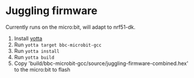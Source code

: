 # Juggling firmware

Currently runs on the micro:bit, will adapt to nrf51-dk.

1. Install [yotta](http://yottadocs.mbed.com)
2. Run `yotta target bbc-microbit-gcc`
3. Run `yotta install`
4. Run `yotta build`
5. Copy 'build/bbc-microbit-gcc/source/juggling-firmware-combined.hex' to the micro:bit to flash
